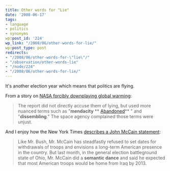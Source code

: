 ```yaml
---
title: Other words for "Lie"
date: '2008-06-17'
tags:
- language
- politics
- synonyms
wp:post_id: '224'
wp_link: "/2008/06/other-words-for-lie/"
wp:post_type: post
redirects:
- "/2008/06/other-words-for-\"lie\"/"
- "/observation/other-words-lie"
- "/node/224"
- "/2008/06/other-words-for-lie/"
---
```


It's another election year which means that politics are flying.

From a story on [NASA forcibly downplaying global warming](http://www.townhall.com/news/sci-tech/2008/06/02/nasas_own_watchdog_agency_misled_on_global_warming):

>

> The report did not directly accuse them of lying, but used more nuanced terms such as "**mendacity** ** [Abandoned](http://time-travel.com/?abandoned)** " and "**dissembling**." The space agency complained those terms were unjust.

And I enjoy how the New York Times [describes a John McCain statement](http://www.nytimes.com/2008/06/17/us/politics/17policy.html?pagewanted=2&hp):

>

> Like Mr. Bush, Mr. McCain has steadfastly refused to set dates for withdrawals of troops and envisions a long-term American presence in the country. But last month, in the general election battleground state of Ohio, Mr. McCain did a **semantic dance** and said he expected that most American troops would be home from Iraq by 2013.

